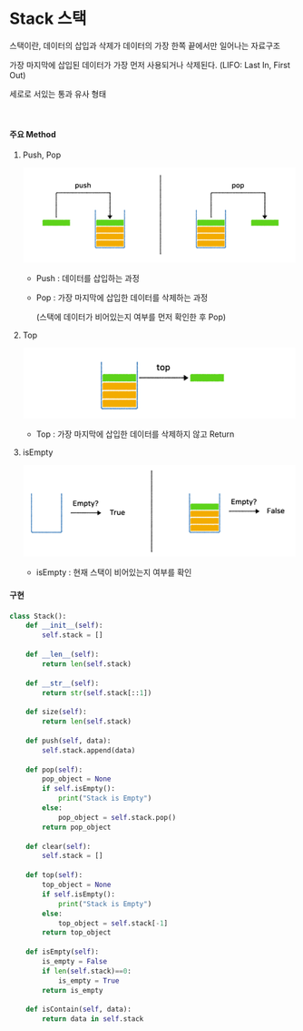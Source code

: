 # Stack 스택

스택이란, 데이터의 삽입과 삭제가 데이터의 가장 한쪽 끝에서만 일어나는 자료구조

가장 마지막에 삽입된 데이터가 가장 먼저 사용되거나 삭제된다. (LIFO: Last In, First Out)

세로로 서있는 통과 유사 형태

<br>

#### 주요 Method

1. Push, Pop

   ![figure9](./img/figure9.PNG)

   * Push : 데이터를 삽입하는 과정

   * Pop : 가장 마지막에 삽입한 데이터를 삭제하는 과정

     (스택에 데이터가 비어있는지 여부를 먼저 확인한 후 Pop)



2. Top

   ![figure10](./img/figure10.PNG)

   * Top : 가장 마지막에 삽입한 데이터를 삭제하지 않고 Return



3. isEmpty

   ![figure11](./img/figure11.PNG)

   * isEmpty : 현재 스택이 비어있는지 여부를 확인



#### 구현

~~~Python
class Stack():
    def __init__(self):
        self.stack = []
        
    def __len__(self):
        return len(self.stack)
    
    def __str__(self):
        return str(self.stack[::1])
    
    def size(self):
        return len(self.stack)
    
    def push(self, data):
        self.stack.append(data)
        
    def pop(self):
        pop_object = None
        if self.isEmpty():
            print("Stack is Empty")
        else:
            pop_object = self.stack.pop()
        return pop_object
    
    def clear(self):
        self.stack = []
    
    def top(self):
        top_object = None
        if self.isEmpty():
            print("Stack is Empty")
        else:
            top_object = self.stack[-1]
        return top_object
    
    def isEmpty(self):
        is_empty = False
        if len(self.stack)==0:
            is_empty = True
        return is_empty
    
    def isContain(self, data):
        return data in self.stack
~~~

